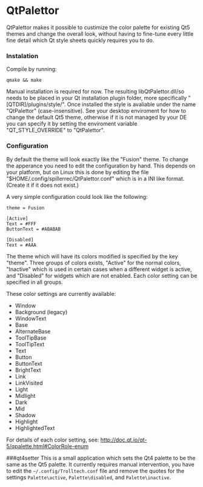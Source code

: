 # QtPalettor
QtPalettor makes it possible to custimize the color palette for existing Qt5 themes and change the overall look, without having to fine-tune every little fine detail which Qt style sheets quickly requires you to do.

### Instalation
Compile by running:

    qmake && make
    
Manual installation is required for now. The resulting libQtPalettor.dll/so needs to be placed in your Qt installation plugin folder, more specifically "[QTDIR]/plugins/style/".
Once installed the style is avaliable under the name "QtPalettor" (case-insensitive). See your desktop enviroment for how to change the default Qt5 theme, otherwise if it is not managed by your DE you can specify it by setting the enviroment variable "QT_STYLE_OVERRIDE" to "QtPalettor".

### Configuration
By default the theme will look exactly like the "Fusion" theme. To change the apperance you need to edit the configuration by hand. This depends on your platform, but on Linux this is done by editing the file "$HOME/.config/spillerrec/QtPalettor.conf" which is in a INI like format. (Create it if it does not exist.)

A very simple configuration could look like the following:

    theme = Fusion
    
    [Active]
    Text = #FFF
    ButtonText = #ABABAB
    
    [Disabled]
    Text = #AAA

The theme which will have its colors modified is specified by the key "theme".
Three groups of colors exists, "Active" for the normal colors, "Inactive" which is used in certain cases when a different widget is active, and "Disabled" for widgets which are not enabled. Each color setting can be specified in all groups.

These color settings are currently available:
- Window
- Background (legacy)
- WindowText
- Base
- AlternateBase
- ToolTipBase
- ToolTipText
- Text
- Button
- ButtonText
- BrightText
- Link
- LinkVisited
- Light
- Midlight
- Dark
- Mid
- Shadow
- Highlight
- HighlightedText

For details of each color setting, see: http://doc.qt.io/qt-5/qpalette.html#ColorRole-enum

###qt4setter
This is a small application which sets the Qt4 palette to be the same as the Qt5 palette.
It currently requires manual intervention, you have to edit the `~/.config/Trolltech.conf` file and remove the quotes for the settings `Palette\active`, `Palette\disabled`, and `Palette\inactive`.
